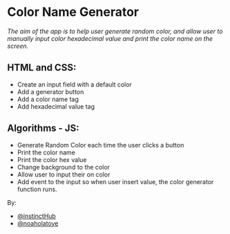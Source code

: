 # Color Name Generator

*The aim of the app is to help user generate random color, and allow user to manually input color hexadecimal value and print the color name on the screen.*

## HTML and CSS:
* Create an input field with a default color
* Add a generator button 
* Add a color name tag
* Add hexadecimal value tag

## Algorithms - JS: 
* Generate Random Color each time the user clicks a button
* Print the color name
* Print the color hex value
* Change background to the color
* Allow user to input their on color
* Add event to the input so when user insert value, the color generator function runs. 


By:
- [@instinctHub](https://twitter.com/instincthub)
- [@noaholatoye](https://twitter.com/noaholatoye)


